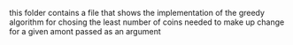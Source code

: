 this folder contains a file that shows the implementation of the greedy algorithm  for chosing the least number of coins needed to make up change for a given amont passed as an argument
